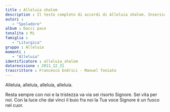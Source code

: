 ```yaml
--- 
title : Alleluia shalom
description : Il testo completo di accordi di Alleluia shalom. Inseriscila nel tuo canzoniere!
autori : 
   - "Spoladore"
album : Dacci pace
tonalita : Mi
famiglia : 
   - "Liturgica"
gruppo : Alleluia
momenti : 
   - "Alleluia"
identificatore : alleluia_shalom
datarevisione : 2011_12_31
trascrittore : Francesco Endrici - Manuel Toniato
--- 
```




 Alleluia,  alleluia, 
 alleluia,    alleluia.   


Resta sempre con noi e la tristezza va via
sei risorto Signore. Sei vita per noi.
Con la luce che dai vinci il buio fra noi
la Tua voce Signore è un fuoco nel cuor.


